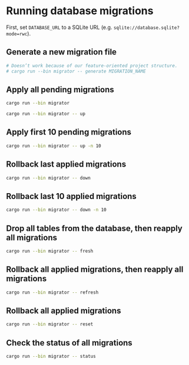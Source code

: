 # Running database migrations

First, set `DATABASE_URL` to a SQLite URL (e.g. `sqlite://database.sqlite?mode=rwc`).

## Generate a new migration file

```sh
# Doesn’t work because of our feature-oriented project structure.
# cargo run --bin migrator -- generate MIGRATION_NAME
```

## Apply all pending migrations

```sh
cargo run --bin migrator
```

```sh
cargo run --bin migrator -- up
```

## Apply first 10 pending migrations

```sh
cargo run --bin migrator -- up -n 10
```

## Rollback last applied migrations

```sh
cargo run --bin migrator -- down
```

## Rollback last 10 applied migrations

```sh
cargo run --bin migrator -- down -n 10
```

## Drop all tables from the database, then reapply all migrations

```sh
cargo run --bin migrator -- fresh
```

## Rollback all applied migrations, then reapply all migrations

```sh
cargo run --bin migrator -- refresh
```

## Rollback all applied migrations

```sh
cargo run --bin migrator -- reset
```

## Check the status of all migrations

```sh
cargo run --bin migrator -- status
```
